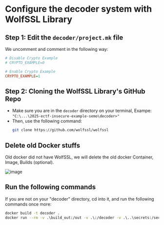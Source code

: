 # Configure the decoder system with WolfSSL Library


## Step 1: Edit the `decoder/project.mk` file

We uncomment and comment in the following way:
```ini
# Disable Crypto Example
# CRYPTO_EXAMPLE=0

# Enable Crypto Example
CRYPTO_EXAMPLE=1
```

## Step 2: Cloning the WolfSSL Library's GitHub Repo

- Make sure you are in the `decoder` directory on your terminal, Exampe: `"C:\...\2025-ectf-insecure-example-semo\decoder>"`
- Then, use the following command:
  ```sh
  git clone https://github.com/wolfssl/wolfssl 
  ```

## Delete old Docker stuffs

Old docker did not have WolfSSL, we will delete the old docker Container, Image, Builds (optional).

![image](https://github.com/user-attachments/assets/57a6c3b8-7acd-48a0-a8cb-e35f20c423d5)

## Run the following commands

If you are not on your "decoder" directory, cd into it, and run the following commands once more:

```sh
docker build -t decoder .
docker run --rm -v .\build_out:/out -v .\:/decoder -v .\..\secrets:/secrets -e DECODER_ID=0xdeadbeef decoder
```
